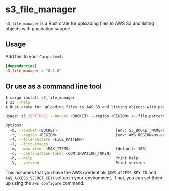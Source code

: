 # s3_file_manager

`s3_file_manager` is a Rust crate for uploading files to AWS S3 and listing objects with pagination support.

## Usage

Add this to your `Cargo.toml`:

```toml
[dependencies]
s3_file_manager = "0.1.0"
```

## Or use as a command line tool

```bash
$ cargo install s3_file_manager
$ s3 --help
A Rust crate for uploading files to AWS S3 and listing objects with pagination support.

Usage: s3 [OPTIONS] --bucket <BUCKET> --region <REGION> <--file-pattern <FILE_PATTERN>|--list-images>

Options:
  -b, --bucket <BUCKET>                          [env: S3_BUCKET_NAME=bobby-artwork]
  -r, --region <REGION>                          [env: AWS_REGION=us-east-2]
  -f, --file-pattern <FILE_PATTERN>
  -l, --list-images
  -m, --max-items <MAX_ITEMS>                    [default: 100]
  -c, --continuation-token <CONTINUATION_TOKEN>
  -h, --help                                     Print help
  -V, --version                                  Print version
```

This assumes that you have the AWS credentials (`AWS_ACCESS_KEY_ID` and `AWS_ACCESS_SECRET_KEY`) set up in your environment. If not, you can set them up using the `aws configure` command.
